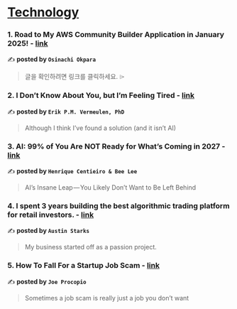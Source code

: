 
<h1><a href=https://medium.com/tag/technology/recommended target="_blank" rel="noopener noreferrer">Technology</a></h1>
<h3>1. Road to My AWS Community Builder Application in January 2025! - <a href="https://medium.com/@okparaosi17/road-to-my-aws-community-builder-application-in-january-2025-f4626330076d" target="_blank" rel="noopener noreferrer">link</a></h3>

✍️ **posted by `Osinachi Okpara`**

<blockquote>글을 확인하려면 링크를 클릭하세요. ⌲</blockquote>

<h3>2. I Don’t Know About You, but I’m Feeling Tired - <a href="https://medium.com/@erikpmvermeulen/i-dont-know-about-you-but-i-m-feeling-tired-63565ba5c82e" target="_blank" rel="noopener noreferrer">link</a></h3>

✍️ **posted by `Erik P.M. Vermeulen, PhD`**

<blockquote>Although I think I’ve found a solution (and it isn’t AI)</blockquote>

<h3>3. AI: 99% of You Are NOT Ready for What’s Coming in 2027 - <a href="https://medium.com/limitless-investor/ai-99-of-you-are-not-ready-for-whats-coming-in-2027-8994ca390a12" target="_blank" rel="noopener noreferrer">link</a></h3>

✍️ **posted by `Henrique Centieiro & Bee Lee`**

<blockquote>AI’s Insane Leap — You Likely Don’t Want to Be Left Behind</blockquote>

<h3>4. I spent 3 years building the best algorithmic trading platform for retail investors. - <a href="https://medium.com/@austin-starks/i-spent-3-years-building-the-best-algorithmic-trading-platform-for-retail-investors-3c9ad5e1ee40" target="_blank" rel="noopener noreferrer">link</a></h3>

✍️ **posted by `Austin Starks`**

<blockquote>My business started off as a passion project.</blockquote>

<h3>5. How To Fall For a Startup Job Scam - <a href="https://medium.com/entrepreneur-s-handbook/how-to-fall-for-a-startup-job-scam-a31410c46484" target="_blank" rel="noopener noreferrer">link</a></h3>

✍️ **posted by `Joe Procopio`**

<blockquote>Sometimes a job scam is really just a job you don’t want</blockquote>


